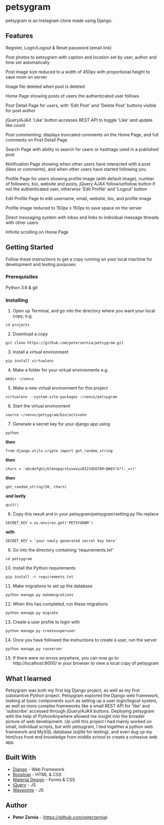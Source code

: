 # petsygram

petsygram is an Instagram clone made using Django.



## Features

Register, Login/Logout & Reset password (email link)

Post photos to petsygram with caption and location set by user, author and time
set automatically

Post image size reduced to a width of 450px with proportional height to save
room on server

Image file deleted when post is deleted

Home Page showing posts of users the authenticated user follows

Post Detail Page for users, with 'Edit Post' and 'Delete Post' buttons visible
for post author

jQuery/AJAX 'Like' button accesses REST API to toggle 'Like' and update like
count

Post commenting: displays truncated comments on the Home Page, and full comments
on Post Detail Page

Search Page with ability to search for users or hashtags used in a published
post

Notification Page showing when other users have interacted with a post (likes or
comments), and when other users have started following you

Profile Page for users showing profile image (with default image), number of
followers, bio, website and posts, jQuery AJAX follow/unfollow button if not the
authenticated user, otherwise 'Edit Profile' and 'Logout' button

Edit Profile Page to edit username, email, website, bio, and profile image

Profile image reduced to 150px x 150px to save space on the server

Direct messaging system with inbox and links to individual message threads with
other users

Infinite scrolling on Home Page



## Getting Started

Follow these instructions to get a copy running on your local machine for
development and testing purposes


### Prerequisites

Python 3.6 & git


### Installing

1. Open up Terminal, and go into the directory where you want your local copy,
e.g.
```
cd projects
```

2. Download a copy
```
git clone https://github.com/peterzernia/petsygram.git
```

3. Install a virtual environment
```
pip install virtualenv
```

4. Make a folder for your virtual environments e.g.
```
mkdir ~/venvs
```

5. Make a new virtual environment for this project
```
virtualenv --system-site-packages ~/venvs/petsygram
```

6. Start the virtual environment
```
source ~/venvs/petsygram/bin/activate
```

7. Generate a secret key for your django app using
```
python
```
  **then**
```
from django.utils.crypto import get_random_string
```
  **then**
```
chars = 'abcdefghijklmnopqrstuvwxyz0123456789!@#$%^&*(-_=+)'
```
  **then**
```
get_random_string(50, chars)
```
  **and lastly**
```
quit()
```

8. Copy this result and in your petsygram/petsygram/setting.py file replace
```
SECRET_KEY = os.environ.get('PETSYGRAM')
```
  **with**
```
SECRET_KEY = 'your newly generated secret key here'
```

9. Go into the directory containing 'requirements.txt'
```
cd petsygram
```

10. Install the Python requirements
```
pip install -r requirements.txt
```

11. Make migrations to set up the database
```
python manage.py makemigrations
```

12. When this has completed, run these migrations
```
python manage.py migrate
```

13. Create a user profile to login with
```
python manage.py createsuperuser
```

14. Once you have followed the instructions to create a user, run the server
```
python manage.py runserver
```

15. If there were no errors anywhere, you can now go to http://localhost:8000/
in your browser to view a local copy of petsygram



## What I learned

Petsygram was both my first big Django project, as well as my first substantive
Python project. Petsygram explored the Django web framework, looking at basic
components such as setting up a user login/logout system, as well as more
complex frameworks like a small REST API for 'like' and 'subscribe' accessed
through jQuery/AJAX buttons. Deploying petsygram with the help of PythonAnywhere
allowed me insight into the broader picture of web development. Up until this
project I had mainly worked on small, individual scripts, but with petsygram, I
tied together a python web framework and MySQL database (sqlite for testing),
and even dug up my html/css front end knowledge from middle school to create a
cohesive web app.



## Built With

* [Django](https://www.djangoproject.com/) - Web Framework
* [Boostrap](https://getbootstrap.com/) - HTML & CSS
* [Material Design](http://forms.viewflow.io/) - Forms & CSS
* [jQuery](https://jquery.com/) - JS
* [Waypoints](http://imakewebthings.com/waypoints/) - JS


## Author

* **Peter Zernia** - (https://github.com/peterzernia)
